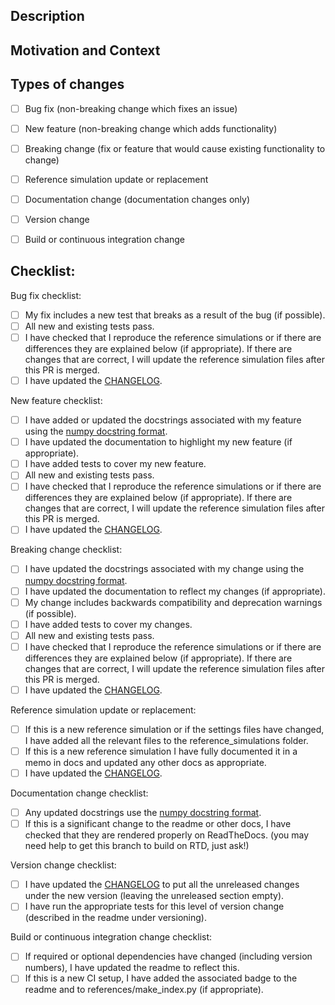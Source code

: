 <!--- Provide a general summary of your changes in the Title above -->

## Description
<!--- Describe your changes in detail -->

## Motivation and Context
<!--- Why is this change required? What problem does it solve? -->
<!--- If it fixes an open issue, please link to the issue here. If this PR closes an issue, put the word 'closes' before the issue link to auto-close the issue when the PR is merged. -->

## Types of changes
<!--- What types of changes does your code introduce? Put an replace the space with an `x` in all the boxes that apply: -->
- [ ] Bug fix (non-breaking change which fixes an issue)
- [ ] New feature (non-breaking change which adds functionality)
- [ ] Breaking change (fix or feature that would cause existing functionality to change)
- [ ] Reference simulation update or replacement
- [ ] Documentation change (documentation changes only)
- [ ] Version change
- [ ] Build or continuous integration change


## Checklist:
<!--- You may remove the checklists that don't apply to your change type(s) or just leave them empty -->
<!--- Go over all the following points, and replace the space with an `x` in all the boxes that apply. -->
<!--- If you're unsure about any of these, don't hesitate to ask. We're here to help! -->

Bug fix checklist:
- [ ] My fix includes a new test that breaks as a result of the bug (if possible).
- [ ] All new and existing tests pass.
- [ ] I have checked that I reproduce the reference simulations or if there are differences they are explained below (if appropriate). If there are changes that are correct, I will update the reference simulation files after this PR is merged.
- [ ] I have updated the [CHANGELOG](https://github.com/RadioAstronomySoftwareGroup/pyuvsim/blob/master/CHANGELOG.md).

New feature checklist:
- [ ] I have added or updated the docstrings associated with my feature using the [numpy docstring format](https://numpydoc.readthedocs.io/en/latest/format.html).
- [ ] I have updated the documentation to highlight my new feature (if appropriate).
- [ ] I have added tests to cover my new feature.
- [ ] All new and existing tests pass.
- [ ] I have checked that I reproduce the reference simulations or if there are differences they are explained below (if appropriate). If there are changes that are correct, I will update the reference simulation files after this PR is merged.
- [ ] I have updated the [CHANGELOG](https://github.com/RadioAstronomySoftwareGroup/pyuvsim/blob/master/CHANGELOG.md).

Breaking change checklist:
- [ ] I have updated the docstrings associated with my change using the [numpy docstring format](https://numpydoc.readthedocs.io/en/latest/format.html).
- [ ] I have updated the documentation to reflect my changes (if appropriate).
- [ ] My change includes backwards compatibility and deprecation warnings (if possible).
- [ ] I have added tests to cover my changes.
- [ ] All new and existing tests pass.
- [ ] I have checked that I reproduce the reference simulations or if there are differences they are explained below (if appropriate). If there are changes that are correct, I will update the reference simulation files after this PR is merged.
- [ ] I have updated the [CHANGELOG](https://github.com/RadioAstronomySoftwareGroup/pyuvsim/blob/master/CHANGELOG.md).

Reference simulation update or replacement:
- [ ] If this is a new reference simulation or if the settings files have changed, I have added all the relevant files to the reference_simulations folder.
- [ ] If this is a new reference simulation I have fully documented it in a memo in docs and updated any other docs as appropriate.
- [ ] I have updated the [CHANGELOG](https://github.com/RadioAstronomySoftwareGroup/pyuvsim/blob/master/CHANGELOG.md).

Documentation change checklist:
- [ ] Any updated docstrings use the [numpy docstring format](https://numpydoc.readthedocs.io/en/latest/format.html).
- [ ] If this is a significant change to the readme or other docs, I have checked that they are rendered properly on ReadTheDocs. (you may need help to get this branch to build on RTD, just ask!)

Version change checklist:
- [ ] I have updated the [CHANGELOG](https://github.com/RadioAstronomySoftwareGroup/pyuvsim/blob/master/CHANGELOG.md) to put all the unreleased changes under the new version (leaving the unreleased section empty).
- [ ] I have run the appropriate tests for this level of version change (described in the readme under versioning).

Build or continuous integration change checklist:
- [ ] If required or optional dependencies have changed (including version numbers), I have updated the readme to reflect this.
- [ ] If this is a new CI setup, I have added the associated badge to the readme and to references/make_index.py (if appropriate).
